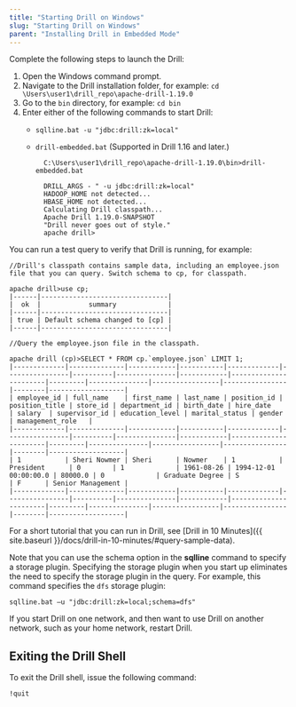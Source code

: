 ```yaml
---
title: "Starting Drill on Windows"
slug: "Starting Drill on Windows"
parent: "Installing Drill in Embedded Mode"
---
```

Complete the following steps to launch the Drill:

1. Open the Windows command prompt.
2. Navigate to the Drill installation folder, for example:
`cd \Users\user1\drill_repo\apache-drill-1.19.0`
3. Go to the `bin` directory, for example:
`cd bin`
4. Enter either of the following commands to start Drill:
	- `sqlline.bat -u "jdbc:drill:zk=local"`
    - `drill-embedded.bat` (Supported in Drill 1.16 and later.)

			C:\Users\user1\drill_repo\apache-drill-1.19.0\bin>drill-embedded.bat
		
			DRILL_ARGS - " -u jdbc:drill:zk=local"
			HADOOP_HOME not detected...
			HBASE_HOME not detected...
			Calculating Drill classpath...
			Apache Drill 1.19.0-SNAPSHOT
			"Drill never goes out of style."
			apache drill>

You can run a test query to verify that Drill is running, for example:

	//Drill's classpath contains sample data, including an employee.json file that you can query. Switch schema to cp, for classpath.

	apache drill>use cp;
	|------|--------------------------------|
	|  ok  |            summary             |
	|------|--------------------------------|
	| true | Default schema changed to [cp] |
	|------|--------------------------------|

	//Query the employee.json file in the classpath.

	apache drill (cp)>SELECT * FROM cp.`employee.json` LIMIT 1;
	|-------------|--------------|------------|-----------|-------------|----------------|----------|---------------|------------|-----------------------|---------|---------------|-----------------|----------------|--------|-------------------|
	| employee_id | full_name    | first_name | last_name | position_id | position_title | store_id | department_id | birth_date | hire_date             | salary  | supervisor_id | education_level | marital_status | gender | management_role   |
	|-------------|--------------|------------|-----------|-------------|----------------|----------|---------------|------------|-----------------------|---------|---------------|-----------------|----------------|--------|-------------------|
	| 1           | Sheri Nowmer | Sheri      | Nowmer    | 1           | President      | 0        | 1             | 1961-08-26 | 1994-12-01 00:00:00.0 | 80000.0 | 0             | Graduate Degree | S              | F      | Senior Management |
	|-------------|--------------|------------|-----------|-------------|----------------|----------|---------------|------------|-----------------------|---------|---------------|-----------------|----------------|--------|-------------------|


For a short tutorial that you can run in Drill, see [Drill in 10 Minutes]({{ site.baseurl }}/docs/drill-in-10-minutes/#query-sample-data).

Note that you can use the schema option in the **sqlline** command to specify a storage plugin. Specifying the storage plugin when you start up eliminates the need to specify the storage plugin in the query. For example, this command specifies the `dfs` storage plugin:

	sqlline.bat –u "jdbc:drill:zk=local;schema=dfs"

If you start Drill on one network, and then want to use Drill on another network, such as your home network, restart Drill.

## Exiting the Drill Shell

To exit the Drill shell, issue the following command:

	!quit	

